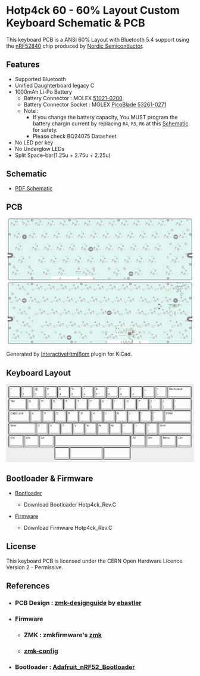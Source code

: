 # Hotp4ck 60 - 60% Layout Custom Keyboard Schematic & PCB

This keyboard PCB is a ANSI 60% Layout with Bluetooth 5.4 support using the [nRF52840](https://www.nordicsemi.com/products/nrf52840) chip produced by [Nordic Semiconductor](https://www.nordicsemi.com/).

## Features

* Supported Bluetooth
* Unified Daughterboard legacy C
* 1000mAh Li-Po Battery
    * Battery Connector : MOLEX [51021-0200](https://www.molex.com/en-us/products/part-detail/510210200)
    * Battery Connector Socket : MOLEX [PicoBlade 53261-0271](https://www.molex.com/en-us/products/part-detail/532610271)
    * Note :
        * If you change the battery capacity, You MUST program the battery chargin current by replacing `R4`, `R5`, `R6` at this [Schematic](/Hotp4ck_Battery.kicad_sch) for safety.
        * Please check BQ24075 Datasheet
* No LED per key
* No Underglow LEDs
* Split Space-bar(1.25u + 2.75u + 2.25u)

## Schematic

* [PDF Schematic](misc/Hotp4ck60_schemetic.pdf)

## PCB

![PCB_Front](misc/Hotp4ck60_Front.png)
![PCB_Back](misc/Hotp4ck60_Back.png)

Generated by [InteractiveHtmlBom](https://github.com/openscopeproject/InteractiveHtmlBom) plugin for KiCad.

## Keyboard Layout

![Keyboard_Layout](misc/Hotp4ck60_keyboard_layout.png)

## Bootloader & Firmware

* [Bootloader](https://github.com/yg3988/Adafruit_nRF52_Bootloader/actions)
    * Download Bootloader Hotp4ck_Rev.C

* [Firmware](https://github.com/yg3988/zmk-config/actions/)
    * Download Firmware Hotp4ck_Rev.C

## License
This keyboard PCB is licensed under the CERN Open Hardware Licence Version 2 - Permissive.

## References

* ### PCB Design : [zmk-designguide](https://github.com/ebastler/zmk-designguide) by [ebastler](https://github.com/ebastler)
* ### Firmware
    * ### ZMK : zmkfirmware's [zmk](https://github.com/zmkfirmware/zmk)
    * ### [zmk-config](https://zmk.dev/docs/user-setup)
* ### Bootloader : [Adafruit_nRF52_Bootloader](https://github.com/adafruit/Adafruit_nRF52_Bootloader)
